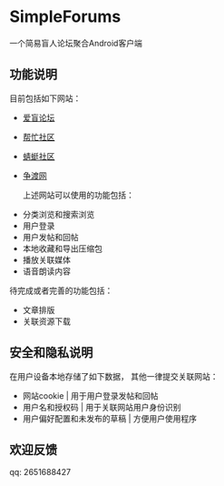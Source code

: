 # SimpleForums
一个简易盲人论坛聚合Android客户端

## 功能说明

  目前包括如下网站：

- [爱盲论坛](https://www.aimang.net/)
- [帮忙社区](http://bbs.abm365.cn/)
- [蜻蜓社区](http://www.qt.hk/)
- [争渡网](http://www.zd.hk/)

  上述网站可以使用的功能包括：

* 分类浏览和搜索浏览
* 用户登录
* 用户发帖和回帖
* 本地收藏和导出压缩包
* 播放关联媒体
* 语音朗读内容

待完成或者完善的功能包括：

* 文章排版
* 关联资源下载

## 安全和隐私说明

  在用户设备本地存储了如下数据， 其他一律提交关联网站：

* 网站cookie | 用于用户登录发帖和回帖
* 用户名和授权码 | 用于关联网站用户身份识别
* 用户偏好配置和未发布的草稿 | 方便用户使用程序

## 欢迎反馈

qq: 2651688427
